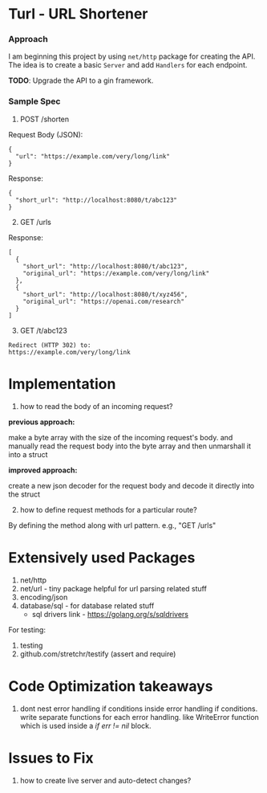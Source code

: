 # Turl - URL Shortener

### Approach

I am beginning this project by using `net/http` package for creating the API. 
The idea is to create a basic `Server` and add `Handlers` for each endpoint. 

**TODO**: Upgrade the API to a gin framework. 

### Sample Spec

1. POST /shorten

Request Body (JSON):

````
{
  "url": "https://example.com/very/long/link"
}
````
Response:

````
{
  "short_url": "http://localhost:8080/t/abc123"
}
````

2. GET /urls

Response:

````
[
  {
    "short_url": "http://localhost:8080/t/abc123",
    "original_url": "https://example.com/very/long/link"
  },
  {
    "short_url": "http://localhost:8080/t/xyz456",
    "original_url": "https://openai.com/research"
  }
]

````
3. GET /t/abc123

````
Redirect (HTTP 302) to:
https://example.com/very/long/link
````


# Implementation

1. how to read the body of an incoming request?

**previous approach:**

make a byte array with the size of the incoming request's body. 
and manually read the request body into the byte array and then unmarshall it into a struct 

**improved approach:** 

create a new json decoder for the request body and decode it directly into the struct 

2. how to define request methods for a particular route?

By defining the method along with url pattern. e.g., "GET /urls"

# Extensively used Packages

1. net/http
2. net/url - tiny package helpful for url parsing related stuff
3. encoding/json
4. database/sql - for database related stuff
    - sql drivers link - https://golang.org/s/sqldrivers

For testing:

1. testing
2. github.com/stretchr/testify (assert and require)

# Code Optimization takeaways

1. dont nest error handling if conditions inside error handling if conditions. write separate functions for each error 
handling. like WriteError function which is used inside a *if err != nil* block.  

# Issues to Fix

1. how to create live server and auto-detect changes?